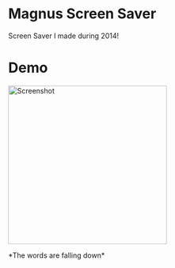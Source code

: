 Magnus Screen Saver
==================

Screen Saver I made during 2014!

# Demo
<p>
   <img src="http://www.scratchforfun.net\Magnus%20Screen%20Saver/demo.png" width="320" alt="Screenshot"/>
</p>
*The words are falling down*
